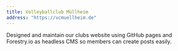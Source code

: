 ```yaml
---
title: Volleyballclub Müllheim
address: "https://vcmuellheim.de"
---
```

Designed and maintain our clubs website using GitHub pages and Forestry.io as headless CMS so members can create posts easily.
